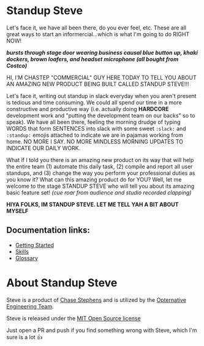 # Standup Steve

Let's face it, we have all been there, do you ever feel, etc. These are all great ways to start an informercial...which is what I'm going to do RIGHT NOW! 

***bursts through stage door wearing business causal blue button up, khaki dockers, brown loafers, and headset microphone (all bought from Costco)***

HI, I'M CHASTEP "COMMERCIAL" GUY HERE TODAY TO TELL YOU ABOUT AN AMAZING NEW PRODUCT BEING BUILT CALLED STANDUP STEVE!!! 

Let's face it, writing out standup in slack everyday when you aren't present is tedious and time consuming. We could all spend our time in a more constructive and productive way (i.e. actually doing **HARDCORE** development work and "putting the development team on our backs" so to speak). We have all been there, feeling the morning drudge of typing WORDS that form SENTENCES into slack with some sweet `:slack:` and `:standup:` emojis attached to indicate we are in pajamas working from home. NO MORE I SAY. NO MORE MINDLESS MORNING UPDATES TO INDICATE OUR DAILY WORK.

What if I told you there is an amazing new product on its way that will help the entire team (1) automate this daily task, (2) compile and report all user standups, and (3) change the way you perform your professional duties as you know it? What can this amazing product do for YOU? Well, let me welcome to the stage STANDUP STEVE who will tell you about its amazing basic feature set! *(cue roar from audience and studio recorded clapping)*

**HIYA FOLKS, IM STANDUP STEVE. LET ME TELL YAH A BIT ABOUT MYSELF**

## Documentation links:

- [Getting Started](docs/getting_started.md)
- [Skills](docs/skills.md)
- [Glossary](docs/glossary.md)

# About Standup Steve

Steve is a product of [Chase Stephens](https://github.com/chastep) and is utilized by the [Opternative Engineering Team](https://www.opternative.com/).

Steve is released under the [MIT Open Source license](LICENSE.md)

Just open a PR and push if you find something wrong with Steve, which I'm sure is a lot :thumbsup:
